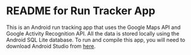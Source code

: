 # README for Run Tracker App

This is an Android run tracking app that uses the Google Maps API and Google Activity Recognition API. All the data is stored locally using the Android SQL Lite database. To run and compile this app, you will need to download Android Studio from [here](https://www.google.com/search?client=firefox-b-1-d&q=android+studio).


